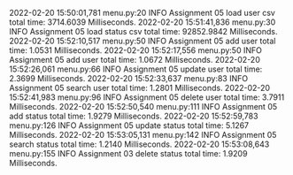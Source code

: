 2022-02-20 15:50:01,781 menu.py:20  INFO Assignment 05 load user csv total time: 3714.6039 Milliseconds.
2022-02-20 15:51:41,836 menu.py:30  INFO Assignment 05 load status csv total time: 92852.9842 Milliseconds.
2022-02-20 15:52:10,517 menu.py:50  INFO Assignment 05 add user total time: 1.0531 Milliseconds.
2022-02-20 15:52:17,556 menu.py:50  INFO Assignment 05 add user total time: 1.0672 Milliseconds.
2022-02-20 15:52:26,061 menu.py:66  INFO Assignment 05 update user total time: 2.3699 Milliseconds.
2022-02-20 15:52:33,637 menu.py:83  INFO Assignment 05 search user total time: 1.2801 Milliseconds.
2022-02-20 15:52:41,983 menu.py:96  INFO Assignment 05 delete user total time: 3.7911 Milliseconds.
2022-02-20 15:52:50,540 menu.py:111 INFO Assignment 05 add status total time: 1.9279 Milliseconds.
2022-02-20 15:52:59,783 menu.py:126 INFO Assignment 05 update status total time: 5.1267 Milliseconds.
2022-02-20 15:53:05,131 menu.py:142 INFO Assignment 05 search status total time: 1.2140 Milliseconds.
2022-02-20 15:53:08,643 menu.py:155 INFO Assignment 03 delete status total time: 1.9209 Milliseconds.
